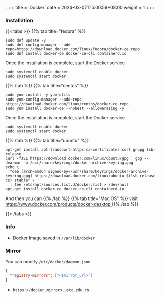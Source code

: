 +++
title = 'Docker'
date = 2024-03-07T15:00:59+08:00
weight = 1
+++

### Installation
{{< tabs >}}
{{% tab title="fedora" %}}
```shell
sudo dnf update -y 
sudo dnf config-manager --add-repo=https://download.docker.com/linux/fedora/docker-ce.repo
sudo dnf install docker-ce docker-ce-cli containerd.io 
```
Once the installation is complete, start the Docker service

```shell
sudo systemctl enable docker
sudo systemctl start docker
```

{{% /tab %}}
{{% tab title="centos" %}}
```shell
sudo yum install -y yum-utils
sudo yum-config-manager --add-repo https://download.docker.com/linux/centos/docker-ce.repo 
sudo yum install docker-ce --nobest --allowerasing -y
```
Once the installation is complete, start the Docker service
```shell
sudo systemctl enable docker
sudo systemctl start docker
```

{{% /tab %}}
{{% tab title="ubuntu" %}}
```shell
apt-get install apt-transport-https ca-certificates curl gnupg lsb-release
curl -fsSL https://download.docker.com/linux/ubuntu/gpg | gpg --dearmor -o /usr/share/keyrings/docker-archive-keyring.gpg
echo \
  "deb [arch=amd64 signed-by=/usr/share/keyrings/docker-archive-keyring.gpg] https://download.docker.com/linux/ubuntu $(lsb_release -cs) stable" \
  | tee /etc/apt/sources.list.d/docker.list > /dev/null
apt-get install docker-ce docker-ce-cli containerd.io
```
And then you can 
{{% /tab %}}
{{% tab title="Mac OS" %}}
visit [https://www.docker.com/products/docker-desktop ](https://www.docker.com/products/docker-desktop )
{{% /tab %}}

{{< /tabs >}}


### Info
- Docker Image saved in `/var/lib/docker`

### Mirror
You can modify `/etc/docker/daemon.json`
```json
{
  "registry-mirrors": ["<$mirror_url>"]
}
```

- `https://docker.mirrors.ustc.edu.cn`